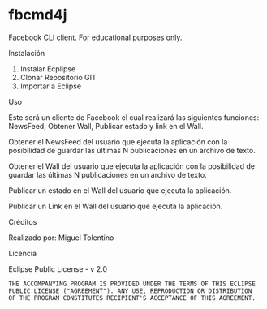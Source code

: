 # fbcmd4j

Facebook CLI client. For educational purposes only.

Instalación

1. Instalar Ecplipse
2. Clonar Repositorio GIT
3. Importar a Eclipse

Uso

Este será un cliente de Facebook el cual realizará las siguientes funciones: NewsFeed, Obtener Wall, Publicar estado y link en el Wall.

Obtener el NewsFeed del usuario que ejecuta la aplicación con la posibilidad de guardar las últimas N
publicaciones en un archivo de texto.

Obtener el Wall del usuario que ejecuta la aplicación con la posibilidad de guardar las últimas N publicaciones en
un archivo de texto.

Publicar un estado en el Wall del usuario que ejecuta la aplicación.

Publicar un Link en el Wall del usuario que ejecuta la aplicación. 


Créditos

Realizado por:
Miguel Tolentino

Licencia

Eclipse Public License - v 2.0

    THE ACCOMPANYING PROGRAM IS PROVIDED UNDER THE TERMS OF THIS ECLIPSE
    PUBLIC LICENSE ("AGREEMENT"). ANY USE, REPRODUCTION OR DISTRIBUTION
    OF THE PROGRAM CONSTITUTES RECIPIENT'S ACCEPTANCE OF THIS AGREEMENT.
